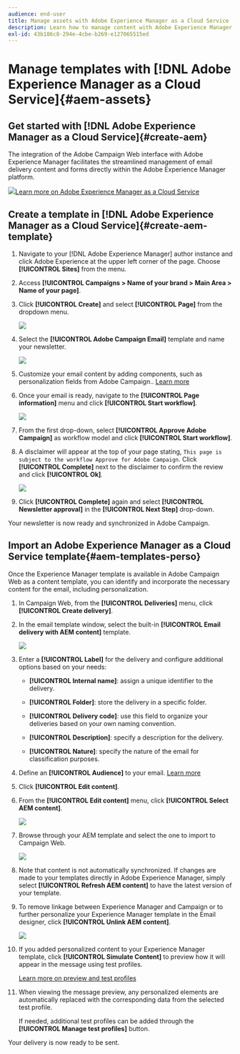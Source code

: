 ```yaml
---
audience: end-user
title: Manage assets with Adobe Experience Manager as a Cloud Service
description: Learn how to manage content with Adobe Experience Manager as a Cloud Service
exl-id: 43b186c8-294e-4cbe-b269-e127065515ed
---
```

# Manage templates with [!DNL Adobe Experience Manager as a Cloud Service]{#aem-assets}

## Get started with [!DNL Adobe Experience Manager as a Cloud Service]{#create-aem}

The integration of the Adobe Campaign Web interface with Adobe Experience Manager facilitates the streamlined management of email delivery content and forms directly within the Adobe Experience Manager platform.

![](assets/do-not-localize/book.png)[Learn more on Adobe Experience Manager as a Cloud Service](https://experienceleague.adobe.com/docs/experience-manager-cloud-service/content/sites/authoring/getting-started/quick-start.html?lang=en)

## Create a template in [!DNL Adobe Experience Manager as a Cloud Service]{#create-aem-template}

1. Navigate to your [!DNL Adobe Experience Manager] author instance and click Adobe Experience at the upper left corner of the page. Choose **[!UICONTROL Sites]** from the menu.

1. Access **[!UICONTROL Campaigns > Name of your brand > Main Area > Name of your page]**.

1. Click **[!UICONTROL Create]** and select **[!UICONTROL Page]** from the dropdown menu.

    ![](assets/aem_1.png)

1. Select the **[!UICONTROL Adobe Campaign Email]** template and name your newsletter.

    ![](assets/aem_2.png)

1. Customize your email content by adding components, such as personalization fields from Adobe Campaign.. [Learn more](https://experienceleague.adobe.com/docs/experience-manager-65/content/sites/authoring/aem-adobe-campaign/campaign.html?lang=en#editing-email-content)

1. Once your email is ready, navigate to the **[!UICONTROL Page information]** menu and click **[!UICONTROL Start workflow]**.

    ![](assets/aem_3.png)

1. From the first drop-down, select **[!UICONTROL Approve Adobe Campaign]** as workflow model and click **[!UICONTROL Start workflow]**.

1. A disclaimer will appear at the top of your page stating, `This page is subject to the workflow Approve for Adobe Campaign`. Click **[!UICONTROL Complete]** next to the disclaimer to confirm the review and click **[!UICONTROL Ok]**.

    ![](assets/aem_4.png)

1. Click **[!UICONTROL Complete]** again and select **[!UICONTROL Newsletter approval]** in the **[!UICONTROL Next Step]** drop-down.

Your newsletter is now ready and synchronized in Adobe Campaign.

## Import an Adobe Experience Manager  as a Cloud Service template{#aem-templates-perso}

Once the Experience Manager template is available in Adobe Campaign Web as a content template, you can identify and incorporate the necessary content for the email, including personalization.

1. In Campaign Web, from the **[!UICONTROL Deliveries]** menu, click **[!UICONTROL Create delivery]**.

1. In the email template window, select the built-in **[!UICONTROL Email delivery with AEM content]** template.

    ![](assets/aem_5.png)

1. Enter a **[!UICONTROL Label]** for the delivery and configure additional options based on your needs:

    * **[!UICONTROL Internal name]**: assign a unique identifier to the delivery.

    * **[!UICONTROL Folder]**: store the delivery in a specific folder.

    * **[!UICONTROL Delivery code]**: use this field to organize your deliveries based on your own naming convention.

    * **[!UICONTROL Description]**: specify a description for the delivery.

    * **[!UICONTROL Nature]**: specify the nature of the email for classification purposes.

1. Define an **[!UICONTROL Audience]** to your email. [Learn more](../email/create-email.md#define-audience)

1. Click **[!UICONTROL Edit content]**.

1. From the **[!UICONTROL Edit content]** menu, click **[!UICONTROL Select AEM content]**.

    ![](assets/aem_6.png)

1. Browse through your AEM template and select the one to import to Campaign Web.

    ![](assets/aem_8.png)

1. Note that content is not automatically synchronized. If changes are made to your templates directly in Adobe Experience Manager, simply select **[!UICONTROL Refresh AEM content]** to have the latest version of your template.

1. To remove linkage between Experience Manager and Campaign or to further personalize your Experience Manager template in the Email designer, click **[!UICONTROL Unlink AEM content]**.

    ![](assets/aem_9.png)

1. If you added personalized content to your Experience Manager template, click **[!UICONTROL Simulate Content]** to preview how it will appear in the message using test profiles. 

    [Learn more on preview and test profiles](../preview-test/preview-content.md)

1. When viewing the message preview, any personalized elements are automatically replaced with the corresponding data from the selected test profile. 

    If needed, additional test profiles can be added through the **[!UICONTROL Manage test profiles]** button.

Your delivery is now ready to be sent.
